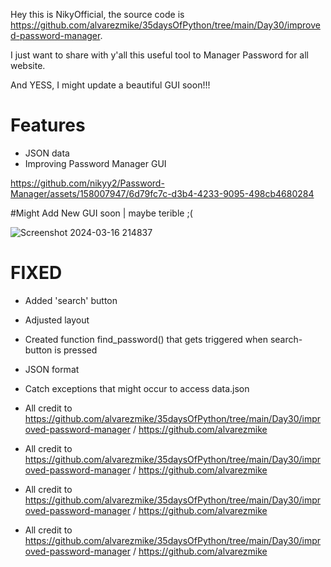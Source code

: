 Hey this is NikyOfficial, the source code is https://github.com/alvarezmike/35daysOfPython/tree/main/Day30/improved-password-manager.

I just want to share with y'all this useful tool to Manager Password for all website.

And YESS, I might update a beautiful GUI soon!!!

# Features
- JSON data
- Improving Password Manager GUI

https://github.com/nikyy2/Password-Manager/assets/158007947/6d79fc7c-d3b4-4233-9095-498cb4680284

#Might Add New GUI soon | maybe terible ;( 

![Screenshot 2024-03-16 214837](https://github.com/nikyy2/Password-Manager/assets/158007947/65a3fdb4-0624-4a0b-adf7-3524a4fc8b1c)

# FIXED
- Added 'search' button
- Adjusted layout
- Created function find_password() that gets triggered when search-button is pressed
- JSON format
- Catch exceptions that might occur to access data.json










- All credit to https://github.com/alvarezmike/35daysOfPython/tree/main/Day30/improved-password-manager / https://github.com/alvarezmike
- All credit to https://github.com/alvarezmike/35daysOfPython/tree/main/Day30/improved-password-manager / https://github.com/alvarezmike
- All credit to https://github.com/alvarezmike/35daysOfPython/tree/main/Day30/improved-password-manager / https://github.com/alvarezmike
- All credit to https://github.com/alvarezmike/35daysOfPython/tree/main/Day30/improved-password-manager / https://github.com/alvarezmike
